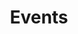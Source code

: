 ---
menus: 
    main:
        weight: 30
title: Events
flyers: 
    - kickoff.png
layout: events
---